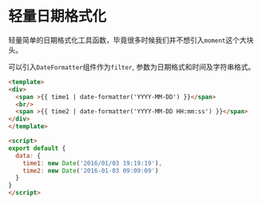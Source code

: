 # 轻量日期格式化

轻量简单的日期格式化工具函数，毕竟很多时候我们并不想引入`moment`这个大块头。

可以引入`DateFormatter`组件作为`filter`, 参数为日期格式和时间及字符串格式。

``` html
<template>
<div>
  <span >{{ time1 | date-formatter('YYYY-MM-DD') }}</span>
  <br/>
  <span >{{ time2 | date-formatter('YYYY-MM-DD HH:mm:ss') }}</span>
</div>
</template>

<script>
export default {
  data: {
    time1: new Date('2016/01/03 19:19:19'),
    time2: new Date('2016-01-03 09:09:09')
  }
}
</script>
```